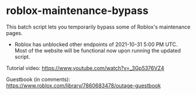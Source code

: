 # roblox-maintenance-bypass
This batch script lets you temporarily bypass some of Roblox's maintenance pages.

* Roblox has unblocked other endpoints of 2021-10-31 5:00 PM UTC. Most of the website will be functional now upon running the updated script.

Tutorial video: https://www.youtube.com/watch?v=_3Gp5376VZ4

Guestbook (in comments): https://www.roblox.com/library/7860683478/outage-guestbook
